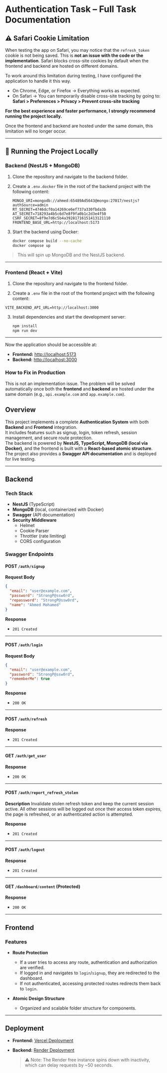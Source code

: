 # Authentication Task – Full Task Documentation

## ⚠️ Safari Cookie Limitation

When testing the app on Safari, you may notice that the `refresh_token` cookie is not being saved.
This is **not an issue with the code or the implementation**. Safari blocks cross-site cookies by default when the frontend and backend are hosted on different domains.

To work around this limitation during testing, I have configured the application to handle it this way.

- On Chrome, Edge, or Firefox → Everything works as expected.
- On Safari → You can temporarily disable cross-site tracking by going to:
  **Safari > Preferences > Privacy > Prevent cross-site tracking**

**For the best experience and faster performance, I strongly recommend running the project locally.**

Once the frontend and backend are hosted under the same domain, this limitation will no longer occur.

---

## 🚀 Running the Project Locally

### Backend (NestJS + MongoDB)

1. Clone the repository and navigate to the backend folder.
2. Create a `.env.docker` file in the root of the backend project with the following content:

   ```env
   MONGO_URI=mongodb://ahmed:65489Ad5643@mongo:27017/nestjs?authSource=admin
   RT_SECRET=4746dcf0a14269ce6ef737a330fbda3b
   AT_SECRET=718293a4b5c6d7e8f9fa0b1c2d3e4f50
   CSRF_SECRET=8f9e7d6c5b4a39281716151413121110
   FRONTEND_BASE_URL=http://localhost:5173
   ```

3. Start the backend using Docker:

   ```bash
   docker compose build --no-cache
   docker compose up
   ```

> This will spin up MongoDB and the NestJS backend.

---

### Frontend (React + Vite)

1. Clone the repository and navigate to the frontend folder.

2. Create a `.env` file in the root of the frontend project with the following content:

```env
VITE_BACKEND_API_URL=http://localhost:3000
```

3. Install dependencies and start the development server:

   ```bash
   npm install
   npm run dev
   ```

---

Now the application should be accessible at:

- **Frontend:** [http://localhost:5173](http://localhost:5173)
- **Backend:** [http://localhost:3000](http://localhost:3000)

### How to Fix in Production

This is not an implementation issue. The problem will be solved automatically once both the **frontend** and **backend** are hosted under the same domain (e.g., `api.example.com` and `app.example.com`).

## Overview

This project implements a complete **Authentication System** with both **Backend** and **Frontend** integration.  
It includes features such as signup, login, token refresh, session management, and secure route protection.  
The backend is powered by **NestJS, TypeScript, MongoDB (local via Docker)**, and the frontend is built with a **React-based atomic structure**.  
The project also provides a **Swagger API documentation** and is deployed for live testing.

---

## Backend

### Tech Stack

- **NestJS** (TypeScript)
- **MongoDB** (local, containerized with Docker)
- **Swagger** (API documentation)
- **Security Middleware**
  - Helmet
  - Cookie Parser
  - Throttler (rate limiting)
  - CORS configuration

### Swagger Endpoints

#### **POST** `/auth/signup`

**Request Body**

```json
{
  "email": "user@example.com",
  "password": "StrongP@ssw0rd",
  "repassword": "StrongP@ssw0rd",
  "name": "Ahmed Mohamed"
}
```

**Response**

- `201 Created`

---

#### **POST** `/auth/login`

**Request Body**

```json
{
  "email": "user@example.com",
  "password": "StrongP@ssw0rd",
  "rememberMe": true
}
```

**Response**

- `200 OK`

---

#### **POST** `/auth/refresh`

**Response**

- `201 Created`

---

#### **GET** `/auth/get_user`

**Response**

- `200 OK`

---

#### **POST** `/auth/report_refresh_stolen`

**Description**
Invalidate stolen refresh token and keep the current session active.
All other sessions will be logged out once their access token expires, the page is refreshed, or an authenticated action is attempted.

**Response**

- `201 Created`

---

#### **POST** `/auth/logout`

**Response**

- `201 Created`

---

#### **GET** `/dashboard/content` (Protected)

**Response**

- `200 OK`

---

## Frontend

### Features

- **Route Protection**
  - If a user tries to access any route, authentication and authorization are verified.
  - If logged in and navigates to `login`/`signup`, they are redirected to the dashboard.
  - If not authenticated, accessing protected routes redirects them back to `login`.

- **Atomic Design Structure**
  - Organized and scalable folder structure for components.

---

## Deployment

- **Frontend:** [Vercel Deployment](https://auth-frontend-eight-zeta.vercel.app/)
- **Backend:** [Render Deployment](https://auth-backend-v6f5.onrender.com)

  > ⚠️ Note: The Render free instance spins down with inactivity, which can delay requests by \~50 seconds.
